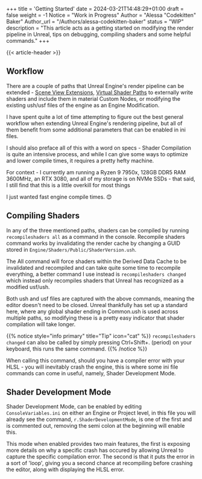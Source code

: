 +++
title = 'Getting Started'
date = 2024-03-21T14:48:29+01:00
draft = false
weight = -1
Notice = "Work in Progress"
Author = "Alessa \"Codekitten\" Baker"
Author_url = "/Authors/alessa-codekitten-baker"
status = "WIP"
description = "This article acts as a getting started on modifying the render pipeline in Unreal, tips on debugging, compiling shaders and some helpful commands."
+++

{{< article-header >}}

## Workflow

There are a couple of paths that Unreal Engine's render pipeline can be extended - 
[Scene View Extensions](unrealrenderpipeline/plugins/sceneviewextensions), [Virtual Shader Paths](unrealrenderpipeline/plugins/virtualshaderpaths) 
to externally write shaders and include them in material Custom Nodes, or modifying the existing ush/usf files of the 
engine as an Engine Modification.

I have spent quite a lot of time attempting to figure out the best general workflow when extending Unreal Engine's 
rendering pipeline, but all of them benefit from some additional parameters that can be enabled in ini files.

I should also preface all of this with a word on specs - Shader Compilation is quite an intensive process, and while I 
can give some ways to optimize and lower compile times, it requires a pretty hefty machine. 

For context - I currently am running a Ryzen 9 7950x, 128GB DDR5 RAM 3600MHz, an RTX 3080, and all of my storage is on
NVMe SSDs - that said, I still find that this is a little overkill for most things 

I just wanted fast engine compile times. 😊

## Compiling Shaders

In any of the three mentioned paths, shaders can be compiled by running ``recompileshaders all`` as a command in
the console. Recompile shaders command works by invalidating the render cache by changing a GUID stored in 
``Engine/Shaders/Public/ShaderVersion.ush``. 

The All command will force shaders within the Derived Data Cache to be invalidated and recompiled and can take quite some 
time to recompile everything, a better command I use instead is ``recompileshaders changed`` which instead only recompiles 
shaders that Unreal has recognized as a modified usf/ush.

Both ush and usf files are captured with the above commands, meaning the editor doesn't need to be closed.
Unreal thankfully has set up a standard here, where any global shader ending in Common.ush is used across multiple paths,
so modifying these is a pretty easy indicator that shader compilation will take longer.

{{% notice style="info primary" title="Tip" icon="cat" %}}
``recompileshaders changed`` can also be called by simply pressing Ctrl+Shift+. (period) on your keyboard, this runs
the same command.
{{% /notice %}}

When calling this command, should you have a compiler error with your HLSL - you will inevitably crash the engine, this
is where some ini file commands can come in useful, namely, Shader Development Mode.

## Shader Development Mode

Shader Development Mode, can be enabled by editing ``ConsoleVariables.ini`` on either an Engine or Project level, in this
file you will already see the command, ``r.ShaderDevelopmentMode``, is one of the first and is commented out, 
removing the semi colon at the beginning will enable this.

This mode when enabled provides two main features, the first is exposing more details on why a specific crash has occured
by allowing Unreal to capture the specific compilation error. The second is that it puts the error in a sort of 'loop',
giving you a second chance at recompiling before crashing the editor, along with displaying the HLSL error. 


